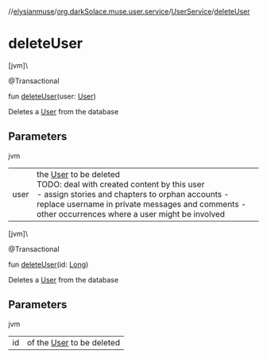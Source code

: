 //[elysianmuse](../../../index.md)/[org.darkSolace.muse.user.service](../index.md)/[UserService](index.md)/[deleteUser](delete-user.md)

# deleteUser

[jvm]\

@Transactional

fun [deleteUser](delete-user.md)(user: [User](../../org.darkSolace.muse.user.model/-user/index.md))

Deletes a [User](../../org.darkSolace.muse.user.model/-user/index.md) from the database

## Parameters

jvm

| | |
|---|---|
| user | the [User](../../org.darkSolace.muse.user.model/-user/index.md) to be deleted<br>TODO: deal with created content by this user<br>-     assign stories and chapters to orphan accounts -     replace username in private messages and comments -     other occurrences where a user might be involved |

[jvm]\

@Transactional

fun [deleteUser](delete-user.md)(id: [Long](https://kotlinlang.org/api/latest/jvm/stdlib/kotlin/-long/index.html))

Deletes a [User](../../org.darkSolace.muse.user.model/-user/index.md) from the database

## Parameters

jvm

| | |
|---|---|
| id | of the [User](../../org.darkSolace.muse.user.model/-user/index.md) to be deleted |
